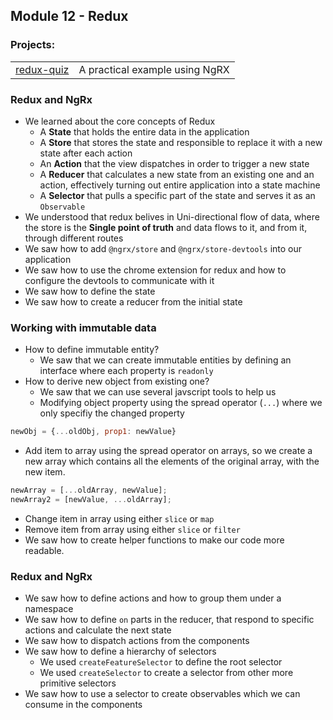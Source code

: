 ## Module 12 - Redux

### Projects:
|     |     |
| --- | --- |
| [redux-quiz](./redux-quiz/) | A practical example using NgRX |

### Redux and NgRx
* We learned about the core concepts of Redux
    - A **State** that holds the entire data in the application
    - A **Store** that stores the state and responsible to replace it with a new state after each action
    - An **Action** that the view dispatches in order to trigger a new state
    - A **Reducer** that calculates a new state from an existing one and an action, effectively turning out entire application into a state machine
    - A **Selector** that pulls a specific part of the state and serves it as an `Observable`
* We understood that redux belives in Uni-directional flow of data, where the store is the **Single point of truth** and data flows to it, and from it, through different routes
* We saw how to add `@ngrx/store` and `@ngrx/store-devtools` into our application
* We saw how to use the chrome extension for redux and how to configure the devtools to communicate with it
* We saw how to define the state
* We saw how to create a reducer from the initial state

### Working with immutable data
* How to define immutable entity?
  * We saw that we can create immutable entities by defining an interface where each property is `readonly`
* How to derive new object from existing one?
  * We saw that we can use several javscript tools to help us
  * Modifying object property using the spread operator (`...`) where we only specifiy the changed property
  
```javascript
newObj = {...oldObj, prop1: newValue}
```

  * Add item to array using the spread operator on arrays, so we create a new array which contains all the elements of the original array, with the new item.

```javascript
newArray = [...oldArray, newValue];
newArray2 = [newValue, ...oldArray];
```

  * Change item in array using either `slice` or `map`
  * Remove item from array using either `slice` or `filter`
* We saw how to create helper functions to make our code more readable.

### Redux and NgRx
* We saw how to define actions and how to group them under a namespace
* We saw how to define `on` parts in the reducer, that respond to specific actions and calculate the next state
* We saw how to dispatch actions from the components
* We saw how to define a hierarchy of selectors
    - We used `createFeatureSelector` to define the root selector
    - We used `createSelector` to create a selector from other more primitive selectors
* We saw how to use a selector to create observables which we can consume in the components

